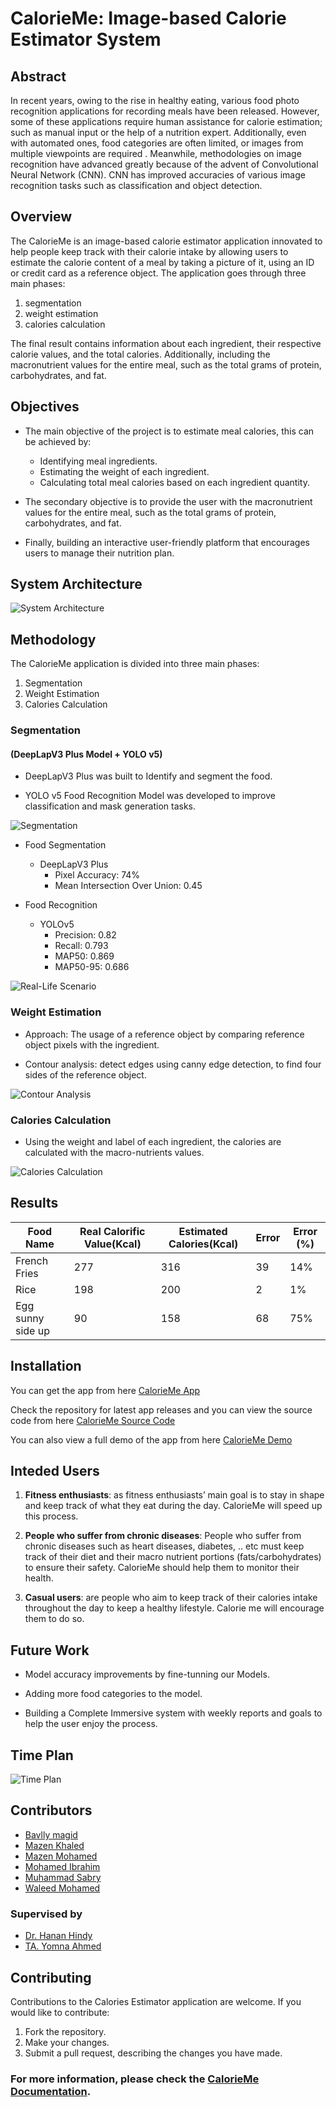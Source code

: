 # CalorieMe: Image-based Calorie Estimator System

## Abstract

In recent years, owing to the rise in healthy eating, various food photo recognition
applications for recording meals have been released. However, some of these
applications require human assistance for calorie estimation; such as manual input
or the help of a nutrition expert. Additionally, even with automated ones, food
categories are often limited, or images from multiple viewpoints are required .
Meanwhile, methodologies on image recognition have advanced greatly because of
the advent of Convolutional Neural Network (CNN). CNN has improved
accuracies of various image recognition tasks such as classification and object
detection.

## Overview

The CalorieMe is an image-based calorie estimator application innovated to help people keep track with their calorie intake by allowing users to estimate the calorie content of a meal by taking a picture of it, using an ID or credit card as a reference object. The application goes through three main phases: 
1. segmentation
1. weight estimation
1. calories calculation

The final result contains information about each ingredient, their respective calorie values, and the total calories. Additionally, including the macronutrient values for the entire meal, such as the total grams of protein, carbohydrates, and fat.

## Objectives

* The main objective of the project is to estimate meal calories, this can be achieved by:

    * Identifying meal ingredients.
    * Estimating the weight of each ingredient.
    * Calculating total meal calories based on each ingredient quantity.

* The secondary objective is to provide the user with the macronutrient values for the entire meal, such as the total grams of protein, carbohydrates, and fat.

* Finally, building an interactive user-friendly platform that encourages users to
manage their nutrition plan.

## System Architecture

![System Architecture](README%20PICS/System%20Architecture.png)

## Methodology

The CalorieMe application is divided into three main phases:

1. Segmentation
1. Weight Estimation
1. Calories Calculation

### Segmentation
#### (DeepLapV3 Plus Model + YOLO v5)

* DeepLapV3 Plus was built to Identify and segment the food.

* YOLO v5 Food Recognition Model was developed to improve classification and mask generation tasks.

![Segmentation](README%20PICS/Segmentation%20sample.jpg)

* Food Segmentation
  - DeepLapV3 Plus
    - Pixel Accuracy: 74%
    - Mean Intersection Over Union: 0.45

* Food Recognition
  - YOLOv5
    - Precision: 0.82
    - Recall: 0.793
    - MAP50: 0.869
    - MAP50-95: 0.686

![Real-Life Scenario](README%20PICS/Segmentation%20scenario.jpg)


### Weight Estimation

* Approach: The usage of a reference object by comparing reference object pixels with the ingredient.

* Contour analysis: detect edges using canny edge detection, to find four sides of the reference object.

![Contour Analysis](README%20PICS/Contour%20analysis%20sample.png)


### Calories Calculation

* Using the weight and label of each ingredient, the calories are calculated with the macro-nutrients values.

![Calories Calculation](README%20PICS/Calories%20Calculation.png)

## Results

| Food Name     | Real Calorific Value(Kcal) | Estimated Calories(Kcal) | Error | Error (%) |
|---------------|---------------------|--------------------|-------|-----------|
| French Fries         | 277                  | 316                 | 39     | 14%     |
| Rice        | 198                  | 200                | 2    | 1%    |
| Egg sunny side up        | 90                  | 158                 | 68     | 75%     |


## Installation

You can get the app from here [CalorieMe App](https://github.com/Mohamed-Ibrahim-Z/Calories-Estimator/releases/download/V1.1.0/CalorieMe.apk)

Check the repository for latest app releases and you can view the source code from here [CalorieMe Source Code](https://github.com/Mohamed-Ibrahim-Z/Calories-Estimator/archive/refs/tags/V1.1.0.zip)

You can also view a full demo of the app from here [CalorieMe Demo](README%20PICS/demo.mp4)

## Inteded Users

1. **Fitness enthusiasts**: as fitness enthusiasts’ main goal is to stay in
shape and keep track of what they eat during the day. CalorieMe will
speed up this process.

1. **People who suffer from chronic diseases**: People who suffer from
chronic diseases such as heart diseases, diabetes, .. etc must keep track
of their diet and their macro nutrient portions (fats/carbohydrates) to
ensure their safety. CalorieMe should help them to monitor their
health.

1. **Casual users**: are people who aim to keep track of their calories
intake throughout the day to keep a healthy lifestyle. Calorie me will
encourage them to do so.

## Future Work

* Model accuracy improvements by fine-tunning our Models.

* Adding more food categories to the model.

* Building a Complete Immersive system with weekly reports and goals to help the user enjoy the process.


## Time Plan

![Time Plan](README%20PICS/Time%20plan.png)

## Contributors

* [Bavlly magid](https://github.com/bavllymagid)
* [Mazen Khaled](https://github.com/3bshafy)
* [Mazen Mohamed](https://github.com/IX0XI)
* [Mohamed Ibrahim](https://github.com/Mohamed-Ibrahim-Z)
* [Muhammad Sabry](https://github.com/MuhammadS25)
* [Waleed Mohamed](https://github.com/WaleedMohamed0)

### Supervised by

* [Dr. Hanan Hindy](https://github.com/HananHindy)
* [TA. Yomna Ahmed](yomna.Ahmed@cis.asu.edu.eg)

## Contributing

Contributions to the Calories Estimator application are welcome. If you would like to contribute:
1. Fork the repository.
1. Make your changes.
1. Submit a pull request, describing the changes you have made.

### For more information, please check the [CalorieMe Documentation](https://github.com/Mohamed-Ibrahim-Z/Calories-Estimator/blob/main/Documentation%20%26%20Presentation/CalorieMe%20Final%20version%20BorderLess.pdf).

